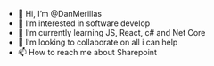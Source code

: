 - 👋 Hi, I’m @DanMerillas
- 👀 I’m interested in software develop
- 🌱 I’m currently learning JS, React, c# and Net Core
- 💞️ I’m looking to collaborate on all i can help
- 📫 How to reach me about Sharepoint

<!---
DanMerillas/DanMerillas is a ✨ special ✨ repository because its `README.md` (this file) appears on your GitHub profile.
You can click the Preview link to take a look at your changes.
--->
